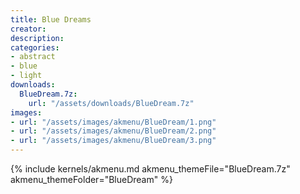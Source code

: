 ```yaml
---
title: Blue Dreams
creator: 
description: 
categories:
- abstract
- blue
- light
downloads:
  BlueDream.7z:
    url: "/assets/downloads/BlueDream.7z"
images:
- url: "/assets/images/akmenu/BlueDream/1.png"
- url: "/assets/images/akmenu/BlueDream/2.png"
- url: "/assets/images/akmenu/BlueDream/3.png"
---
```


{% include kernels/akmenu.md akmenu_themeFile="BlueDream.7z" akmenu_themeFolder="BlueDream" %}
